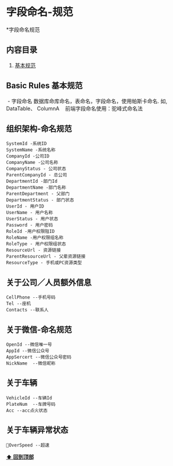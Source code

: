 # 字段命名-规范

*字段命名规范

## 内容目录

  1. [基本规范](#basic-rules-基本规范)


## Basic Rules 基本规范
  - 字段命名
    数据库命库命名，表命名，字段命名，使用帕斯卡命名. 如, DataTable、 ColumnA
    前端字段命名使用：驼峰式命名法
## 组织架构-命名规范
    SystemId -系统ID
    SystemName -系统名称
    CompanyId -公司ID
    CompanyName -公司名称
    CompanyStatus - 公司状态 
    ParentCompanyId - 总公司
    DepartmentId -部门Id
    DepartmentName -部门名称
    ParentDepartment - 父部门
    DepartmentStatus - 部门状态
    UserId - 用户ID
    UserName - 用户名称
    UserStatus - 用户状态
    Password - 用户密码
    RoleId -用户权限阻ID
    RoleName -用户权限组名称
    RoleType - 用户权限组状态
    ResourceUrl - 资源链接
    ParentResourceUrl - 父辈资源链接
    ResourceType - 手机或PC资源类型

## 关于公司／人员额外信息
    CellPhone --手机号码
    Tel --座机
    Contacts --联系人
    
## 关于微信-命名规范
    OpenId --微信唯一号
    AppId --微信公众号 
    AppSercert --微信公众号密码
    NickName  --微信昵称
## 关于车辆
    VehicleId --车辆Id
    PlateNum  --车牌号码
    Acc --acc点火状态
## 关于车辆异常状态
    OverSpeed --超速
**[⬆ 回到顶部](#内容目录)**
